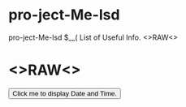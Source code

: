 # pro-ject-Me-lsd
pro-ject-Me-lsd
    $__( List of Useful Info.
<>RAW<>
<!DOCTYPE html>
<html>
  <body>

<h1><>RAW<></h1>

<button type="button"
onclick="document.getElementById('demo').innerHTML = Date()">
Click me to display Date and Time.</button>

<p id="demo"></p>

  </body>
</html> 
